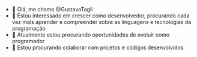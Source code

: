- 👋 Olá, me chamo @GustavoTagli 
- 👀 Estou interessado em crescer como desenvolvedor, procurando cada vez mais aprender e compreender sobre as linguagens e tecnologias da programação
- 🌱 Atualmente estou procurando oportunidades de evoluir como programador
- 💞️ Estou procurando colaborar com projetos e códigos desenvolvidos
